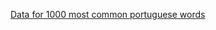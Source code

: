 [Data for 1000 most common portuguese words](https://www.101languages.net/portuguese/most-common-portuguese-words/)
